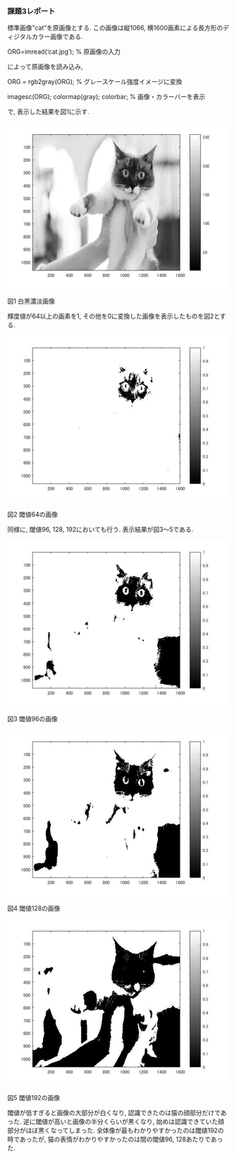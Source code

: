 ### 課題3レポート

標準画像”cat”を原画像とする. この画像は縦1066, 横1600画素による長方形のディジタルカラー画像である.

ORG=imread(‘cat.jpg’); % 原画像の入力

によって原画像を読み込み,

ORG = rgb2gray(ORG); % グレースケール強度イメージに変換

imagesc(ORG); colormap(gray); colorbar; % 画像・カラーバーを表示

で, 表示した結果を図1に示す.

![現画像](https://github.com/A3N1/lecture_image_processing-report/blob/master/image/3-1.jpg?raw=true)

図1 白黒濃淡画像

輝度値が64以上の画素を1, その他を0に変換した画像を表示したものを図2とする.

![現画像](https://github.com/A3N1/lecture_image_processing-report/blob/master/image/3-2.jpg?raw=true)

図2 閾値64の画像

同様に, 閾値96, 128, 192においても行う. 表示結果が図3～5である.

![現画像](https://github.com/A3N1/lecture_image_processing-report/blob/master/image/3-3.jpg?raw=true)

図3 閾値96の画像

![現画像](https://github.com/A3N1/lecture_image_processing-report/blob/master/image/3-4.jpg?raw=true)

図4 閾値128の画像

![現画像](https://github.com/A3N1/lecture_image_processing-report/blob/master/image/3-5.jpg?raw=true)

図5 閾値192の画像

閾値が低すぎると画像の大部分が白くなり, 認識できたのは猫の顔部分だけであった. 逆に閾値が高いと画像の半分くらいが黒くなり, 始めは認識できていた顔部分がほぼ黒くなってしまった. 全体像が最もわかりやすかったのは閾値192の時であったが, 猫の表情がわかりやすかったのは間の閾値96, 128あたりであった.
